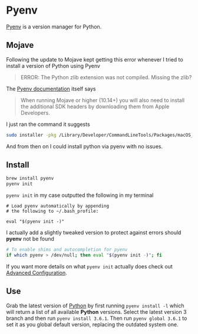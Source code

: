 # Pyenv

[Pyenv](https://github.com/pyenv/pyenv) is a version manager for Python.

## Mojave

Following the update to Mojave kept getting this error whenever I tried to install a version of Python using Pyenv

> ERROR: The Python zlib extension was not compiled. Missing the zlib?

The [Pyenv documentation](https://github.com/pyenv/pyenv/wiki/Common-build-problems#requirements) itself says

> When running Mojave or higher (10.14+) you will also need to install the additional SDK headers by downloading them from Apple Developers.

I just ran the command it suggests

```bash
sudo installer -pkg /Library/Developer/CommandLineTools/Packages/macOS_SDK_headers_for_macOS_10.14.pkg -target /
```

And from then on I could install python via pyenv with no issues.

## Install

```bash
brew install pyenv
pyenv init
```

`pyenv init` in my case outputted the following in my terminal

```text
# Load pyenv automatically by appending
# the following to ~/.bash_profile:

eval "$(pyenv init -)"
```

I actually add a slightly tweaked version to protect against errors should **pyenv** not be found

```bash
# To enable shims and autocompletion for pyenv
if which pyenv > /dev/null; then eval "$(pyenv init -)"; fi
```

If you want more details on what `pyenv init` actually does check out [Advanced Configuration](https://github.com/pyenv/pyenv#advanced-configuration).

## Use

Grab the latest version of [Python](https://www.python.org/) by first running `pyenv install -l` which will return a list of all available **Python** versions. Select the latest version 3 branch and then run `pyenv install 3.6.1`. Then run `pyenv global 3.6.1` to set it as you global default version, replacing the outdated system one.
